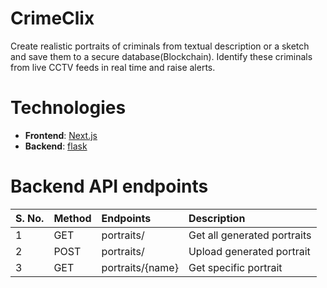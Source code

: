 # CrimeClix

Create realistic portraits of criminals from textual description or a sketch and save them to a secure database(Blockchain).
Identify these criminals from live CCTV feeds in real time and raise alerts.

# Technologies
- **Frontend**: [Next.js](https://nextjs.org)
- **Backend**: [flask](https://flask.palletsprojects.com/)

# Backend API endpoints

| S. No.  |  Method  | Endpoints               |          Description          |
| :-----  |:---------| :-----------------------| :---------------------------- |
| 1       | GET      | portraits/              | Get all generated portraits   |
| 2       | POST     | portraits/              | Upload generated portrait     |
| 3       | GET      | portraits/{name}        | Get specific portrait         |
